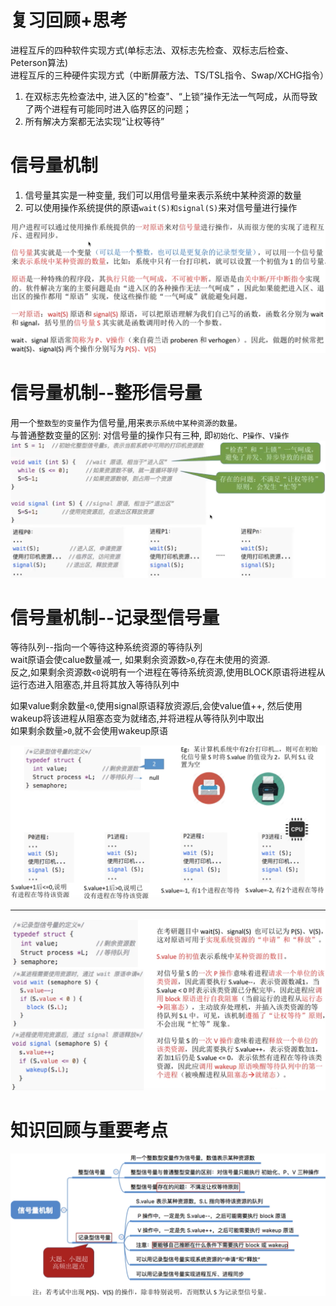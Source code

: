 
# 复习回顾+思考
进程互斥的四种软件实现方式(单标志法、双标志先检查、双标志后检查、Peterson算法)\
进程互斥的三种硬件实现方式（中断屏蔽方法、TS/TSL指令、Swap/XCHG指令）
1. 在双标志先检查法中, 进入区的"检查"、“上锁”操作无法一气呵成，从而导致了两个进程有可能同时进入临界区的问题；
2. 所有解决方案都无法实现“让权等待”

# 信号量机制
1. 信号量其实是一种变量, 我们可以用信号量来表示系统中某种资源的数量
2. 可以使用操作系统提供的原语`wait(S)和signal(S)`来对信号量进行操作

<img src="img/../../img/信号量机制介绍.png">

# 信号量机制--整形信号量
用一个`整数型的变量`作为信号量,用来`表示系统中某种资源的数量。`\
与普通整数变量的区别: 对信号量的操作只有三种, 即`初始化、P操作、V操作`
<img src="img/../../img/整型信号量运行机制.png">

# 信号量机制--记录型信号量
等待队列--指向一个等待这种系统资源的等待队列\
wait原语会使calue数量减一, 如果剩余资源数`>0`,存在未使用的资源.\
反之,如果剩余资源数`<0`说明有一个进程在等待系统资源,使用BLOCK原语将进程从运行态进入阻塞态,并且将其放入等待队列中

如果value剩余数量`<0`,使用signal原语释放资源后,会使value值++, 然后使用wakeup将该进程从阻塞态变为就绪态,并将进程从等待队列中取出\
如果剩余数量`>0`,就不会使用wakeup原语

<img src="img/../../img/记录型信号量使用系统资源.png">
<hr>
<img src="img/../../img/记录型信号量实现的具体步骤.png">

# 知识回顾与重要考点
<img src="img/../../img/信号量机制考点总结.png">
